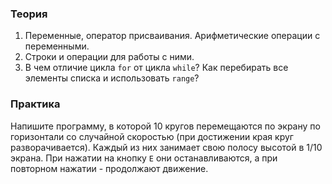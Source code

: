 ### Теория

1. Переменные, оператор присваивания. Арифметические операции c переменными.
2. Строки и операции для работы с ними.
3. В чем отличие цикла `for` от цикла `while`? Как перебирать все элементы списка и использовать `range`?


### Практика

Напишите программу, в которой 10 кругов перемещаются по экрану по горизонтали со случайной скоростью (при достижении края круг разворачивается). Каждый из них занимает свою полосу высотой в 1/10 экрана. При нажатии на кнопку `E` они останавливаются, а при повторном нажатии - продолжают движение.

